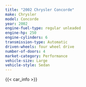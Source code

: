 ```yaml
---
title: "2002 Chrysler Concorde"
make: Chrysler
model: Concorde
year: 2002
engine-fuel-type: regular unleaded
engine-hp: 250
engine-cylinders: 6
transmission-type: Automatic
driven-wheels: four wheel drive
number-of-doors: 4
market-category: Performance
vehicle-size: Large
vehicle-style: Sedan
---
```


{{< car_info >}}
